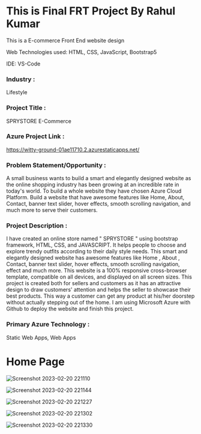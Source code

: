 # This is Final FRT Project By Rahul Kumar

 This is a E-commerce Front End website design 

 Web Technologies used: HTML, CSS, JavaScript, Bootstrap5

 IDE: VS-Code  

 ### Industry :
 Lifestyle 

### Project Title :
SPRYSTORE E-Commerce  

 ### Azure Project Link :
https://witty-ground-01ae11710.2.azurestaticapps.net/

### Problem Statement/Opportunity :

A small business wants to build a smart and elegantly designed website as the online shopping industry has been growing at an incredible rate in today's world. To build a whole website they have chosen Azure Cloud Platform. Build a website that have awesome features like Home, About, Contact, banner text slider, hover effects, smooth scrolling navigation, and much more to serve their customers.

### Project Description :

I have created an online store named " SPRYSTORE " using bootstrap framework, HTML, CSS, and JAVASCRIPT. It helps people to choose and explore trendy outfits according to their daily style needs. This smart and elegantly designed website has awesome features like Home , About , Contact, banner text slider, hover effects, smooth scrolling navigation, effect and much more. This website is a 100% responsive cross-browser template, compatible on all devices, and displayed on all screen sizes. This project is created both for sellers and customers as it has an attractive design to draw customers' attention and helps the seller to showcase their best products. This way a customer can get any product at his/her doorstep without actually stepping out of the home. I am using Microsoft Azure with Github to deploy the website and finish this project.

### Primary Azure Technology : 
Static Web Apps, Web Apps

# Home Page

![Screenshot 2023-02-20 221110](https://user-images.githubusercontent.com/113056235/220163339-6eeb9f8d-c595-4452-9c31-9926593592b5.png)

![Screenshot 2023-02-20 221144](https://user-images.githubusercontent.com/113056235/220163368-29ee1827-3ba6-4dc7-a42c-82afc72396f6.png)

![Screenshot 2023-02-20 221227](https://user-images.githubusercontent.com/113056235/220163395-f5a09bbf-78fb-46a3-9c10-1d633b95d324.png)

![Screenshot 2023-02-20 221302](https://user-images.githubusercontent.com/113056235/220163434-3b3fbd8d-516b-4af9-97b6-19d2f095be2f.png)

![Screenshot 2023-02-20 221330](https://user-images.githubusercontent.com/113056235/220163460-d12d982e-d84b-4174-a30c-be381341d173.png)
